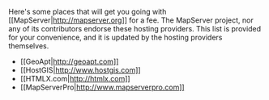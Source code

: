 Here's some places that will get you going with [[MapServer|http://mapserver.org]] for a fee. The MapServer project, nor any of its contributors endorse these hosting providers. This list is provided for your convenience, and it is updated by the hosting providers themselves.   
 * [[GeoApt|http://geoapt.com]]                                                                                                                
 * [[HostGIS|http://www.hostgis.com]]                                                                                                                    
 * [[HTMLX.com|http://htmlx.com]]                                                                                                                                                                                                                      
 * [[MapServerPro|http://www.mapserverpro.com]]                                                                                                        
